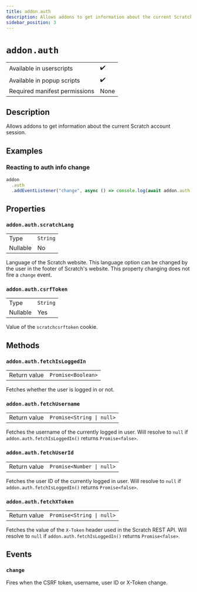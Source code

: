 ```yaml
---
title: addon.auth
description: Allows addons to get information about the current Scratch account session.
sidebar_position: 3
---
```


# `addon.auth`

| | |
|-|-|
| Available in userscripts | ✔️ |
| Available in popup scripts | ✔️ |
| Required manifest permissions | None |

## Description

Allows addons to get information about the current Scratch account session.

## Examples

### Reacting to auth info change

```js
addon
  .auth
  .addEventListener("change", async () => console.log(await addon.auth.fetchIsLoggedIn()));
```

## Properties

### `addon.auth.scratchLang`

<table>
  <tr>
    <td>Type</td>
    <td><code>String</code></td>
  </tr>
  <tr>
    <td>Nullable</td>
    <td>No</td>
  </tr>
</table>

Language of the Scratch website.
This language option can be changed by the user in the footer of Scratch's website.
This property changing does not fire a `change` event.

### `addon.auth.csrfToken`

<table>
  <tr>
    <td>Type</td>
    <td><code>String</code></td>
  </tr>
  <tr>
    <td>Nullable</td>
    <td>Yes</td>
  </tr>
</table>

Value of the `scratchcsrftoken` cookie.

## Methods

### `addon.auth.fetchIsLoggedIn`

<table>
  <tr>
    <td>Return value</td>
    <td><code>Promise&lt;Boolean></code></td>
  </tr>
</table>

Fetches whether the user is logged in or not.

### `addon.auth.fetchUsername`

<table>
  <tr>
    <td>Return value</td>
    <td><code>Promise&lt;String | null></code></td>
  </tr>
</table>

Fetches the username of the currently logged in user.
Will resolve to `null` if `addon.auth.fetchIsLoggedIn()` returns `Promise<false>`.

### `addon.auth.fetchUserId`

<table>
  <tr>
    <td>Return value</td>
    <td><code>Promise&lt;Number | null></code></td>
  </tr>
</table>

Fetches the user ID of the currently logged in user.
Will resolve to `null` if `addon.auth.fetchIsLoggedIn()` returns `Promise<false>`.

### `addon.auth.fetchXToken`

<table>
  <tr>
    <td>Return value</td>
    <td><code>Promise&lt;String | null></code></td>
  </tr>
</table>

Fetches the value of the `X-Token` header used in the Scratch REST API.
Will resolve to `null` if `addon.auth.fetchIsLoggedIn()` returns `Promise<false>`.

## Events

### `change`

Fires when the CSRF token, username, user ID or X-Token change.
